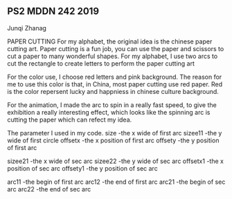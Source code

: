## PS2 MDDN 242 2019

Junqi Zhanag

PAPER CUTTING
For my alphabet, the original idea is the chinese paper cutting art. Paper cutting is a fun job, you can use the paper and scissors to cut a paper to many wonderful shapes. For my alphabet, I use two arcs to cut the rectangle to create letters to perform the paper cutting art

For the color use, I choose red letters and pink background. The reason for me to use this color is that, in China, most paper cutting use red paper. Red is the color repersent lucky and happniess in chinese culture background. 

For the animation, I made the arc to spin in a really fast speed, to give the exhibition a really interesting effect, which looks like the spinning arc is cutting the paper which can refect my idea. 

The parameter I used in my code.
size     -the x wide of first arc
sizee11  -the y wide of first circle
offsetx  -the x position of first arc
offsety  -the y position of first arc

sizee21  -the x wide of sec arc
sizee22  -the y wide of sec arc
offsetx1 -the x position of sec arc
offsety1 -the y position of sec arc

arc11    -the begin of first arc
arc12    -the end of first arc
arc21    -the begin of sec arc
arc22    -the end of sec arc